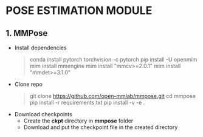 # **POSE ESTIMATION MODULE**

## 1. MMPose
- Install dependencies
    > conda install pytorch torchvision -c pytorch
    > pip install -U openmim
    > mim install mmengine
    > mim install "mmcv>=2.0.1"
    > mim install "mmdet>=3.1.0"
- Clone repo 
    > git clone https://github.com/open-mmlab/mmpose.git 
    > cd mmpose
    > pip install -r requirements.txt
    > pip install -v -e .
- Download checkpoints
    + Create the **ckpt** directory in **mmpose** folder
    + Download and put the checkpoint file in the created directory

    
